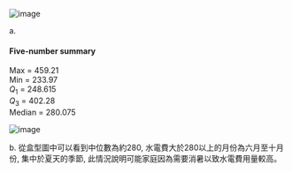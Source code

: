 ![image](https://github.com/user-attachments/assets/d93e25cf-245f-4bf0-8ae1-0d8425b409f7)  

a.  
#### Five-number summary  
Max = 459.21  
Min = 233.97  
$Q_1$ = 248.615  
$Q_3$ = 402.28  
Median = 280.075

![image](https://github.com/user-attachments/assets/f9335e4c-8df6-47a2-88c5-e94fdb775d85)




b.  從盒型圖中可以看到中位數為約280, 水電費大於280以上的月份為六月至十月份, 集中於夏天的季節, 此情況說明可能家庭因為需要消暑以致水電費用量較高。

